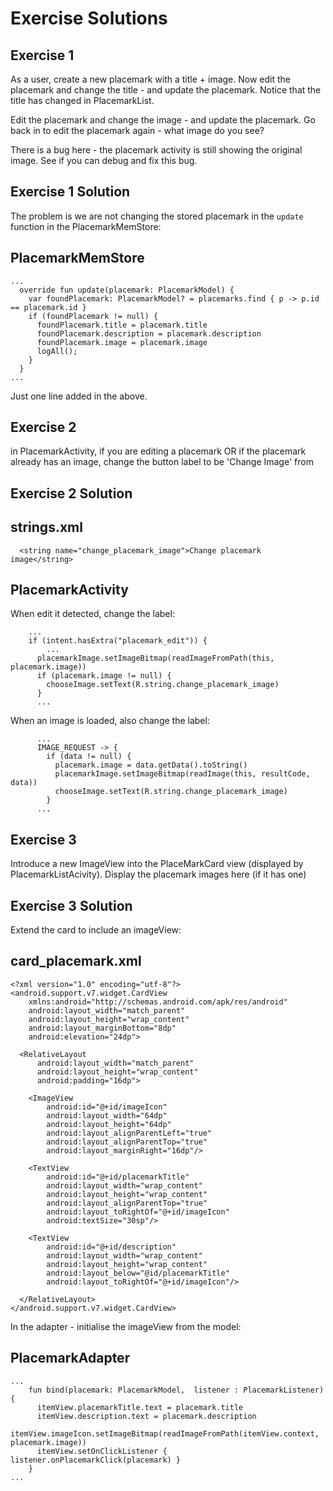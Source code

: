 # Exercise Solutions

## Exercise 1

As a user, create a new placemark with a title + image. Now edit the placemark and change the title - and update the placemark. Notice that the title has changed in PlacemarkList. 

Edit the placemark and change the image - and update the placemark. Go back in to edit the placemark again - what image do you see?

There is a bug here - the placemark activity is still showing the original image. See if you can debug and fix this bug.

## Exercise 1 Solution

The problem is we are not changing the stored placemark in the `update` function in the PlacemarkMemStore:

## PlacemarkMemStore

~~~
...
  override fun update(placemark: PlacemarkModel) {
    var foundPlacemark: PlacemarkModel? = placemarks.find { p -> p.id == placemark.id }
    if (foundPlacemark != null) {
      foundPlacemark.title = placemark.title
      foundPlacemark.description = placemark.description
      foundPlacemark.image = placemark.image
      logAll();
    }
  }
...  
~~~

Just one line added in the above.

## Exercise 2

in PlacemarkActivity, if you are editing a placemark OR if the placemark already has an image, change the button label to be 'Change Image' from 

## Exercise 2 Solution

## strings.xml

~~~
  <string name="change_placemark_image">Change placemark image</string>
~~~

## PlacemarkActivity

When edit it detected, change the label:

~~~
    ...
    if (intent.hasExtra("placemark_edit")) {
        ...
      placemarkImage.setImageBitmap(readImageFromPath(this, placemark.image))
      if (placemark.image != null) {
        chooseImage.setText(R.string.change_placemark_image)
      }
      ...
~~~

When an image is loaded, also change the label:

~~~
      ...
      IMAGE_REQUEST -> {
        if (data != null) {
          placemark.image = data.getData().toString()
          placemarkImage.setImageBitmap(readImage(this, resultCode, data))
          chooseImage.setText(R.string.change_placemark_image)
        }
      ...  
~~~

## Exercise 3

Introduce a new ImageView into the PlaceMarkCard view (displayed by PlacemarkListAcivity). Display the placemark images here (if it has one)

## Exercise 3 Solution

Extend the card to include an imageView:

## card_placemark.xml

~~~
<?xml version="1.0" encoding="utf-8"?>
<android.support.v7.widget.CardView
    xmlns:android="http://schemas.android.com/apk/res/android"
    android:layout_width="match_parent"
    android:layout_height="wrap_content"
    android:layout_marginBottom="8dp"
    android:elevation="24dp">

  <RelativeLayout
      android:layout_width="match_parent"
      android:layout_height="wrap_content"
      android:padding="16dp">

    <ImageView
        android:id="@+id/imageIcon"
        android:layout_width="64dp"
        android:layout_height="64dp"
        android:layout_alignParentLeft="true"
        android:layout_alignParentTop="true"
        android:layout_marginRight="16dp"/>

    <TextView
        android:id="@+id/placemarkTitle"
        android:layout_width="wrap_content"
        android:layout_height="wrap_content"
        android:layout_alignParentTop="true"
        android:layout_toRightOf="@+id/imageIcon"
        android:textSize="30sp"/>

    <TextView
        android:id="@+id/description"
        android:layout_width="wrap_content"
        android:layout_height="wrap_content"
        android:layout_below="@id/placemarkTitle"
        android:layout_toRightOf="@+id/imageIcon"/>

  </RelativeLayout>
</android.support.v7.widget.CardView>
~~~

In the adapter - initialise the imageView from the model:

## PlacemarkAdapter

~~~
...
    fun bind(placemark: PlacemarkModel,  listener : PlacemarkListener) {
      itemView.placemarkTitle.text = placemark.title
      itemView.description.text = placemark.description
      itemView.imageIcon.setImageBitmap(readImageFromPath(itemView.context, placemark.image))
      itemView.setOnClickListener { listener.onPlacemarkClick(placemark) }
    }
...
~~~
